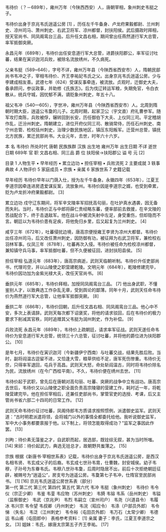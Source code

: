 韦待价（？－689年），雍州万年（今陕西西安）人，唐朝宰相，象州刺史韦挺之子。

韦待价出身于京兆韦氏逍遥公房 [1]  ，历任左千牛备身、卢龙府果毅都尉、兰州刺史、凉州司马、萧州刺史、右武卫将军、凉州都督，封扶阳侯。武后摄政时拜相，授天官尚书、同凤阁鸾台三品，后升任文昌右相，期间曾出任燕然道行军大总管，率军抵御突厥。

永昌元年（689年），韦待价出任安息道行军大总管，进爵扶阳郡公，率军征讨吐蕃，结果在寅识迦河兵败，被除名流放绣州，不久病死。

父亲韦挺（589~646），字号不详，雍州万年县（今陕西省西安市）人，隋朝民部尚书韦冲之子，宰相韦待价、齐王李祐妃韦氏之父。出身京兆韦氏逍遥公房。少与李建成相友善。武德七年（624）受谋反事牵连，被流放。贞观时，迁御史大夫，备承顾问，参议政事，并助修《氏族志》。后为伐辽转运军粮，失期免官，令白衣散从，统兵守城，因忧郁不满，谪贬象州刺史，年五十八。

祖父韦冲（540—605），字世冲，雍州万年县（今陕西省西安市）人。北周到隋朝时期大臣，逍遥公韦敻的儿子。北周时期，起家卫公（宇文直）府礼曹参军。随军攻打南陈，兵败被俘，辗转回到长安，历任御伯下大夫、上仪同三司。平定稽胡作乱，迁汾州刺史。隋朝建立，进位开府仪同三司、散骑常侍，历任石州刺史、南宁州总管、检校括州刺史，治理少数民族地区，镇压东阳叛军。迁营州总管，镇抚北方民族，累迁民部尚书。大业元年，去世，时年六十六岁。

本    名 韦待价 所处时代 唐朝 民族族群 汉族 出生地 雍州万年 出生日期 不详 逝世日期 689年 官    职 文昌右相、同三品 爵    位 扶阳侯→扶阳郡公 谥    号 元 [2] 

目录
1 人物生平
▪ 早年经历
▪ 累立边功
▪ 担任宰相
▪ 兵败流死
2 主要成就
3 轶事典故
4 人物评价
5 家庭成员
▪ 宗族
▪ 亲属
6 家族世系
7 史籍记载

早年经历
韦待价早年以门荫入仕，授为左千牛备身。永徽四年（653年），江夏王李道宗因牵连进房遗爱谋反案，流放象州。韦待价因是李道宗之婿，也受到牵累，贬为卢龙折冲府果毅都尉。 [3] 

累立边功
戍守辽东期间，将军辛文陵率军招抚高句丽，在吐护真水遇袭，因无备而失利。当时，韦待价正与中郎将薛仁贵经略东蕃，便率部前去救援，在辛文陵的苦战配合下，终于击退敌军。他在战斗中被流矢射中左足，身受重伤，但却隐而不言。朝廷以为韦待价患有足疾，将他免归乡里，后又起复为兰州刺史。 [4] 

咸亨三年（672年），吐蕃侵扰边境，唐高宗便授雍王李贤为凉州大都督。韦待价出任凉州司马，后又改任萧州刺史，因防御有功，被征拜为右武卫将军，兼检校右羽林军事。仪凤三年（678年），吐蕃再次入侵。韦待价被任命为检校凉州都督，兼知镇守兵马事，率军抵御吐蕃，但不久便被征回，进封扶阳县侯。 [5] 

担任宰相
弘道元年（683年），唐高宗病逝，武则天临朝听制。韦待价升任吏部尚书，代理司空，并以山陵使之职营建乾陵。文明元年（684年），乾陵修建完毕，韦待价因功加为金紫光禄大夫，改任天官尚书。 [6] 

垂拱元年（685年），韦待价拜相，加授同凤阁鸾台三品。 [7]  他出身武职，不懂鉴别人才，以致典选工作杂乱无章，受到舆论的鄙薄。同年十月，武则天任命韦待价为燕然道行军大总管，让他率军抵御突厥。 [8] 

垂拱二年（686年），韦待价回朝，后升任文昌右相、同凤阁鸾台三品。他心中不安，多次上表请辞。武则天每次都下诏褒奖，将他的请求驳回，后在韦待价的极力要求下削减其官秩，同时追赠其父韦挺为润州刺史，作为补偿。 [9] 

兵败流死
永昌元年（689年），韦待价上疏朝廷，请求率军征战。武则天遂任命韦待价为安息道行军大总管，统领三十六总管，征讨吐蕃，并将他的爵位进为扶阳郡公。 [10] 

是年七月，韦待价在寅识迦河（今新疆伊宁西南）与吐蕃交战，结果先胜后败。当时，副将阎温古逗留不进，又恰逢大雪，粮草供给不足，唐军死伤惨重。韦待价无奈，只得率军退回，屯兵于高昌。武则天大怒，命处斩阎温古，同时将韦待价除名为民，流放绣州（在今广西桂平南）。不久，韦待价便在绣州去世。 [11] 

韦待价起于武职，曾先后在唐朝对高句丽、吐蕃、突厥的战争中立有战功。唐高宗去世后，韦待价又以山陵使之职全面负责高宗陵寝的营建工作，耗时近一年，将乾陵营建完毕。他在担任宰相后，还兼任吏部尚书，掌管官吏的选授、考课，后又主管尚书省六部二十四司的日常工作。 [12] 

武则天命韦待价征讨吐蕃，凤阁侍郎韦方质请求按照惯例，派遣御史监军。武则天道：“古时明君派遣将领，会将城门以外的事情全都委托给他。我听说御史监军，军中大小事务都要禀报于他。以下制上，将领怎能取得成功？”监军之事因此作罢。 [13] 

刘昫：待价素无藻鉴之才，自武职而起，居选部，既铨综无叙，甚为当时所嗤。 [14] 
宋祁：待价起武力，典选无铨总才，故朝野共蚩薄之。 [15] 

宗族
根据《新唐书·宰相世系表》记载，韦待价出身于京兆韦氏逍遥公房，是西汉名相韦贤、韦玄成父子的后裔。韦玄成七世孙韦胄，仕曹魏，封安城侯。幼子韦穆，子孙号为东眷韦氏。韦穆八世孙韦敻，后周时隐居不出，前后十次拒绝朝廷征辟，被赐号为“逍遥公”，房支号为逍遥公房。韦敻第七子韦冲，仕隋官至民部尚书。 [1]  [16] 
京兆韦氏逍遥公房世系表（部分）<br>
第一代
第二代
第三代
第四代
第五代
第六代
韦冲
韦挺（象州刺史）
韦待价
韦令仪（宗正少卿）
韦鉴
韦銮
韦应物（苏州刺史）
韦錡
韦镕
韦系（岳州刺史）
韦镒（监察御史）
韦武（京兆尹）
韦烈
韦嗣立（宣州司户）
韦尧（兴道县令）
韦履冰
韦兴宗
韦令望
韦叔卿（丹州刺史）
韦浣（昭应令）
韦涤（户部员外郎）
韦令悌
（失名）
韦泛（江州刺史）
韦令裕（屯田员外郎）
韦万石（太常少卿）
韦德运
韦山甫（屯田郎中）
表格参考资料： [1] 
亲属
妻子：李氏，江夏王李道宗之女。 [3] 
姐妹：韦氏，嫁唐太宗第五子齐王李祐。 [17] 